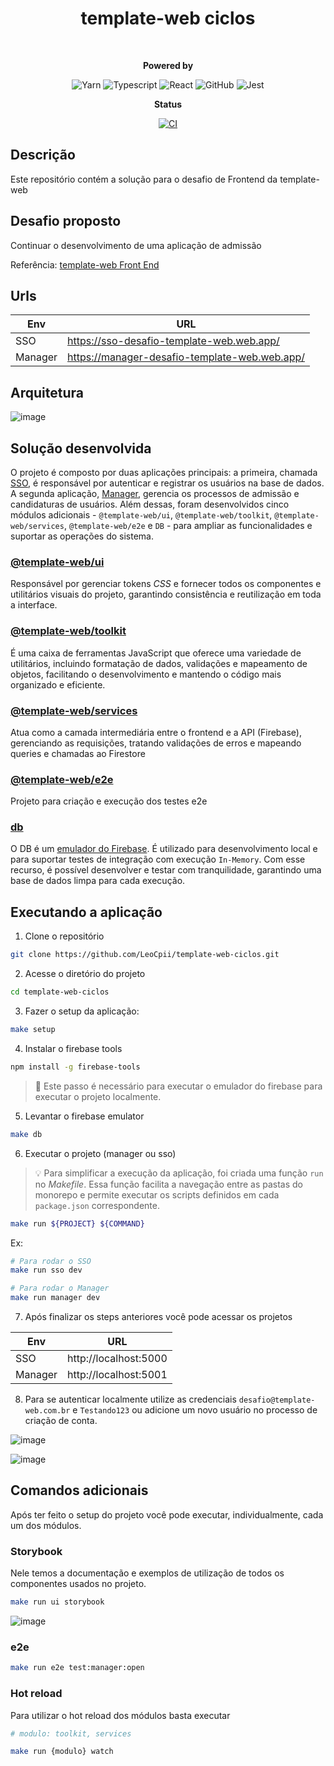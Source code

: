 <div align="center">
  <h1>template-web ciclos</h1>

  <br/>
  <p>
   <strong>Powered by</strong>

   ![Yarn](https://img.shields.io/badge/yarn-2C8EBB.svg?style=falt&logo=yarn&logoColor=white)
   ![Typescript](https://img.shields.io/badge/typescript-%23323330.svg?style=falt&logo=typescript&logoColor=%233178C6)
   ![React](https://img.shields.io/badge/react-222222?style=falt&logo=react&logoColor=%2300d8ff)
   ![GitHub](https://img.shields.io/badge/github_actions-2088FF.svg?style=falt&logo=githubactions&logoColor=white)
   ![Jest](https://img.shields.io/badge/jest-C53d15.svg?style=falt&logo=jest&logoColor=white)
  </p>
  <p>

  <strong>Status</strong>

  [![CI](https://github.com/LeoCpii/template-web-ciclos/actions/workflows/ci.yml/badge.svg)](https://github.com/LeoCpii/template-web-ciclos/actions/workflows/ci.yml)
  </p>
</div>

## Descrição

Este repositório contém a solução para o desafio de Frontend da template-web

## Desafio proposto

Continuar o desenvolvimento de uma aplicação de admissão

Referência: [template-web Front End](https://github.com/template-web-beneficios/template-web-front-teste-1)

## Urls
Env | URL
--- | ---
SSO | https://sso-desafio-template-web.web.app/
Manager | https://manager-desafio-template-web.web.app/

## Arquitetura

![image](https://github.com/user-attachments/assets/2310a588-249f-405a-96f3-7d5f95ac60da)

## Solução desenvolvida

O projeto é composto por duas aplicações principais: a primeira, chamada [SSO](https://github.com/LeoCpii/template-web-ciclos/tree/master/packages/app/sso), é responsável por autenticar e registrar os usuários na base de dados. A segunda aplicação, [Manager](https://github.com/LeoCpii/template-web-ciclos/tree/master/packages/app/manager), gerencia os processos de admissão e candidaturas de usuários. Além dessas, foram desenvolvidos cinco módulos adicionais - `@template-web/ui`, `@template-web/toolkit`, `@template-web/services`, `@template-web/e2e` e `DB` - para ampliar as funcionalidades e suportar as operações do sistema.

### [@template-web/ui](https://github.com/LeoCpii/template-web-ciclos/tree/master/packages/ui)

Responsável por gerenciar tokens *CSS* e fornecer todos os componentes e utilitários visuais do projeto, garantindo consistência e reutilização em toda a interface.


### [@template-web/toolkit](https://github.com/LeoCpii/template-web-ciclos/tree/master/packages/toolkit)

É uma caixa de ferramentas JavaScript que oferece uma variedade de utilitários, incluindo formatação de dados, validações e mapeamento de objetos, facilitando o desenvolvimento e mantendo o código mais organizado e eficiente.

### [@template-web/services](https://github.com/LeoCpii/template-web-ciclos/tree/master/packages/services)

Atua como a camada intermediária entre o frontend e a API (Firebase), gerenciando as requisições, tratando validações de erros e mapeando queries e chamadas ao Firestore

### [@template-web/e2e](https://github.com/LeoCpii/template-web-ciclos/tree/master/packages/e2e)

Projeto para criação e execução dos testes e2e

### [db](https://github.com/LeoCpii/template-web-ciclos/tree/master/packages/db)

O DB é um [emulador do Firebase](https://firebase.google.com/docs/emulator-suite?hl=pt-br). É utilizado para desenvolvimento local e para suportar testes de integração com execução `In-Memory`. Com esse recurso, é possível desenvolver e testar com tranquilidade, garantindo uma base de dados limpa para cada execução.

## Executando a aplicação

1. Clone o repositório

```bash
git clone https://github.com/LeoCpii/template-web-ciclos.git
```

2. Acesse o diretório do projeto

```bash
cd template-web-ciclos
```

3. Fazer o setup da aplicação:

```bash
make setup
```

4. Instalar o firebase tools

```bash
npm install -g firebase-tools
```

> 📝 Este passo é necessário para executar o emulador do firebase para executar o projeto localmente.

5. Levantar o firebase emulator

```bash
make db
```

6. Executar o projeto (manager ou sso)

> 💡 Para simplificar a execução da aplicação, foi criada uma função `run` no *Makefile*. Essa função facilita a navegação entre as pastas do monorepo e permite executar os scripts definidos em cada `package.json` correspondente.

```bash
make run ${PROJECT} ${COMMAND}
```
Ex: 

```bash
# Para rodar o SSO
make run sso dev

# Para rodar o Manager
make run manager dev
```

7. Após finalizar os steps anteriores você pode acessar os projetos

Env | URL
--- | ---
SSO | http://localhost:5000
Manager | http://localhost:5001

8. Para se autenticar localmente utilize as credenciais `desafio@template-web.com.br` e `Testando123` ou adicione um novo usuário no processo de criação de conta.

![image](https://github.com/user-attachments/assets/cd64cc86-667a-4f31-b99a-5ebab4c68e57)

![image](https://github.com/user-attachments/assets/a3c62339-8758-4a63-9e22-347de1372f5c)

## Comandos adicionais

Após ter feito o setup do projeto você pode executar, individualmente, cada um dos módulos.

### Storybook

Nele temos a documentação e exemplos de utilização de todos os componentes usados no projeto.

```bash
make run ui storybook
```
![image](https://github.com/user-attachments/assets/b416831e-a4ed-4497-ae07-27895d508bec)

### e2e

```bash
make run e2e test:manager:open
```

### Hot reload

Para utilizar o hot reload dos módulos basta executar

```bash
# modulo: toolkit, services

make run {modulo} watch
```
